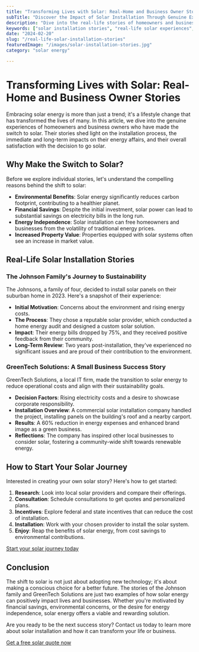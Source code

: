 ```yaml
---
title: "Transforming Lives with Solar: Real-Home and Business Owner Stories"
subTitle: "Discover the Impact of Solar Installation Through Genuine Experiences"
description: "Dive into the real-life stories of homeowners and business owners who made the switch to solar. Learn about the process, the impact on their energy bills, and their long-term reviews."
keywords: ["solar installation stories", "real-life solar experiences", "homeowner solar stories", "business owner solar conversion", "solar impact"]
date: "2024-02-20"
slug: "/real-life-solar-installation-stories"
featuredImage: "/images/solar-installation-stories.jpg"
category: "solar energy"

---
```


# Transforming Lives with Solar: Real-Home and Business Owner Stories

Embracing solar energy is more than just a trend; it's a lifestyle change that has transformed the lives of many. In this article, we dive into the genuine experiences of homeowners and business owners who have made the switch to solar. Their stories shed light on the installation process, the immediate and long-term impacts on their energy affairs, and their overall satisfaction with the decision to go solar.

## Why Make the Switch to Solar?

Before we explore individual stories, let's understand the compelling reasons behind the shift to solar:
- **Environmental Benefits**: Solar energy significantly reduces carbon footprint, contributing to a healthier planet.
- **Financial Savings**: Despite the initial investment, solar power can lead to substantial savings on electricity bills in the long run.
- **Energy Independence**: Solar installation can free homeowners and businesses from the volatility of traditional energy prices.
- **Increased Property Value**: Properties equipped with solar systems often see an increase in market value.

## Real-Life Solar Installation Stories

### The Johnson Family's Journey to Sustainability

The Johnsons, a family of four, decided to install solar panels on their suburban home in 2023. Here's a snapshot of their experience:
- **Initial Motivation**: Concerns about the environment and rising energy costs.
- **The Process**: They chose a reputable solar provider, which conducted a home energy audit and designed a custom solar solution.
- **Impact**: Their energy bills dropped by 75%, and they received positive feedback from their community.
- **Long-Term Review**: Two years post-installation, they've experienced no significant issues and are proud of their contribution to the environment.

### GreenTech Solutions: A Small Business Success Story

GreenTech Solutions, a local IT firm, made the transition to solar energy to reduce operational costs and align with their sustainability goals.
- **Decision Factors**: Rising electricity costs and a desire to showcase corporate responsibility.
- **Installation Overview**: A commercial solar installation company handled the project, installing panels on the building's roof and a nearby carport.
- **Results**: A 60% reduction in energy expenses and enhanced brand image as a green business.
- **Reflections**: The company has inspired other local businesses to consider solar, fostering a community-wide shift towards renewable energy.

## How to Start Your Solar Journey

Interested in creating your own solar story? Here's how to get started:
1. **Research**: Look into local solar providers and compare their offerings.
2. **Consultation**: Schedule consultations to get quotes and personalized plans.
3. **Incentives**: Explore federal and state incentives that can reduce the cost of installation.
4. **Installation**: Work with your chosen provider to install the solar system.
5. **Enjoy**: Reap the benefits of solar energy, from cost savings to environmental contributions.

[Start your solar journey today](/)

## Conclusion

The shift to solar is not just about adopting new technology; it's about making a conscious choice for a better future. The stories of the Johnson family and GreenTech Solutions are just two examples of how solar energy can positively impact lives and businesses. Whether you're motivated by financial savings, environmental concerns, or the desire for energy independence, solar energy offers a viable and rewarding solution.

Are you ready to be the next success story? Contact us today to learn more about solar installation and how it can transform your life or business.

[Get a free solar quote now](/)
